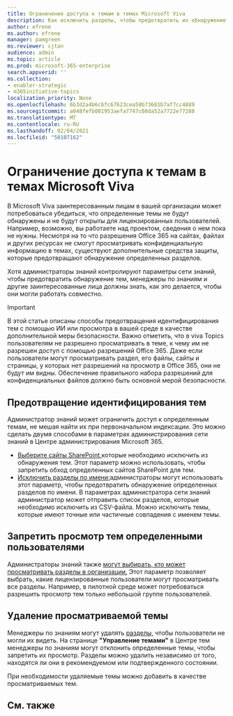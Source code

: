 ```yaml
---
title: Ограничение доступа к темам в темах Microsoft Viva
description: Как исключить разделы, чтобы предотвратить их обнаружение.
author: efrene
ms.author: efrene
manager: pamgreen
ms.reviewer: cjtan
audience: admin
ms.topic: article
ms.prod: microsoft-365-enterprise
search.appverid: ''
ms.collection:
- enabler-strategic
- m365initiative-topics
localization_priority: None
ms.openlocfilehash: 6b3d2a4b6cbfc67623cea58b73681b7af7cc4889
ms.sourcegitcommit: a048fefb081953aefa7747c08da52a7722e77288
ms.translationtype: MT
ms.contentlocale: ru-RU
ms.lasthandoff: 02/04/2021
ms.locfileid: "50107162"
---
```

# <a name="restrict-access-to-topics-in-microsoft-viva-topics"></a>Ограничение доступа к темам в темах Microsoft Viva

В Microsoft Viva заинтересованным лицам в вашей организации может потребоваться убедиться, что определенные темы не будут обнаружены и не будут открыты для лицензированных пользователей. Например, возможно, вы работаете над проектом, сведения о нем пока не нужны. Несмотря на то что разрешения Office 365 на сайтах, файлах и других ресурсах не смогут просматривать конфиденциальную информацию в темах, существуют дополнительные средства защиты, которые предотвращают обнаружение определенных разделов.

Хотя администраторы знаний контролируют параметры сети знаний, чтобы предотвратить обнаружение тем, менеджеры по знаниям и другие заинтересованные лица должны знать, как это делается, чтобы они могли работать совместно.

> [!Important] 
> В этой статье описаны способы предотвращения идентифицирования тем с помощью ИИ или просмотра в вашей среде в качестве дополнительной меры безопасности. Важно отметить, что в viva Topics пользователям не разрешено просматривать в теме, к чему им не разрешен доступ с помощью разрешений Office 365. Даже если пользователи могут просматривать раздел, его файлы, сайты и страницы, у которых нет разрешений на просмотр в Office 365, они не будут им видны. Обеспечение правильного набора разрешений для конфиденциальных файлов должно быть основной мерой безопасности.

## <a name="prevent-topics-from-being-identified"></a>Предотвращение идентифицирования тем

Администратор знаний может ограничить доступ к определенным темам, не мешая найти их при первоначальном индексации. Это можно сделать двумя способами в параметрах администрирования сети знаний в Центре администрирования Microsoft 365.
 
- [Выберите сайты SharePoint,](https://docs.microsoft.com/microsoft-365/knowledge/topic-experiences-discovery#select-sharepoint-topic-sources)которые необходимо исключить из обнаружения тем. Этот параметр можно использовать, чтобы запретить обход определенных сайтов SharePoint для тем.
- [Исключить разделы по имени:](https://docs.microsoft.com/microsoft-365/knowledge/topic-experiences-discovery#exclude-topics-by-name)администраторы могут использовать этот параметр, чтобы предотвратить обнаружение определенных разделов по имени. В параметрах администратора сети знаний администратор может отправить список разделов, которые необходимо исключить из CSV-файла. Можно исключить темы, которые имеют точные или частичные совпадения с именем темы.

## <a name="prevent-topics-from-being-viewed-by-specific-users"></a>Запретить просмотр тем определенными пользователями

Администраторы знаний также [могут выбирать, кто может просматривать разделы в организации.](https://docs.microsoft.com/microsoft-365/knowledge/topic-experiences-knowledge-rules) Этот параметр позволяет выбрать, какие лицензированные пользователи могут просматривать все разделы. Например, в пилотной среде может потребоваться разрешить просмотр тем только небольшой группе пользователей.

## <a name="remove-topics-from-being-viewed"></a>Удаление просматриваемой темы

Менеджеры по знаниям могут удалять [разделы,](https://docs.microsoft.com/microsoft-365/knowledge/manage-topics) чтобы пользователи не могли их видеть. На странице **"Управление темами"** в Центре тем менеджеры по знаниям могут отклонить определенные темы, чтобы запретить их просмотр.  Разделы можно удалить независимо от того, находятся ли они в рекомендуемом или подтвержденного состоянии.

При необходимости удаляемые темы можно добавить в качестве просматриваемых тем. 


## <a name="see-also"></a>См. также



  






